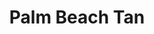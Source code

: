 ---
title: "Palm Beach Tan"
url: /portland/palm-beach-tan-southeast-mcloughlin-boulevard/
shop: Kosmetik
---